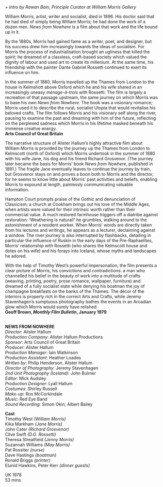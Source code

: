 

_+ intro by Rowan Bain, Principle Curator at William Morris Gallery_

William Morris, artist, writer and socialist, died in 1896. His doctor said that he had died of simply being William Morris; he had done the work of a dozen men. _News from Nowhere_ is a film about that work and the life bound up in it.

By the 1880s, Morris had gained fame as a writer, poet, and designer, but his success drew him increasingly towards the ideas of socialism. For Morris the process of industrialisation brought an ugliness that killed the spirit; he dreamed of a classless, craft-based society which valued the dignity of labour and used art to create its millenium. At the same time, his friendship with the painter Dante Gabriel Rossetti continued to exert its influence on him.

In the summer of 1880, Morris travelled up the Thames from London to the house in Kelmshott above Oxford which he and his wife shared in an increasingly uneasy _ménage-à-trois_ with Rossetti. The film is largely a recreation of that passage upstream, the same journey on which Morris was to base his own _News from Nowhere_. The book was a visionary romance; Morris used it to describe the rural, socialist Utopia that would revitalise his beloved crafts. The film follows Morris and his visionary self along the river, pausing to examine the past and dreaming with him of the future, reflecting on the perplexed sadness which Morris in his lifetime masked beneath his immense creative energy.  
**Arts Council of Great Britain**

The narrative structure of Alister Hallum’s highly attractive film about William Morris is provided by the journey up the Thames from London to Kelmscott (north of Oxford) which Morris undertook in the summer of 1880 with his wife Jane, his dog and his friend Richard Grosvenor. (The journey later became the basis for Morris’ book _News from Nowhere_, published in 1891.) The fragile Jane eventually leaves to continue the journey by train, but Grosvenor stays on and proves a boon both to Morris and the director, for he seems to know little about Morris’ past activities and beliefs, enabling Morris to expound at length, painlessly communicating valuable information.

Hampton Court prompts praise of the Gothic and denunciation of Classicism; a church at Cookham brings out his love of the Middle Ages, when artists were valued for their intrinsic worth rather than their commercial value. A much restored farmhouse triggers off a diatribe against restoration: ‘Weathering is natural!’ he grumbles, walking around to the astonishment of a resident worker. When Morris’ words are directly taken from his lectures and writings, he appears as a lecturer, declaiming against a window. The river journey is also interrupted by flashbacks, detailing in particular the influence of Ruskin in the early days of the Pre-Raphaelites, Morris’ relationship with Rossetti (who shares the Kelmscott house and dotes on his wife) and his forays into Iceland, whose myths and landscapes he adored.

With the help of Timothy West’s powerful impersonation, the film presents a clear picture of Morris, his convictions and contradictions: a man who channelled his belief in the beauty of work into a multitude of crafts (weaving, printing, poetry, prose romance, wallpaper, furniture) and dreamed of a fully socialist state while denying his boatman the joy of champagne breakfasts on the banks of the Thames. The décor of the interiors is properly rich in the correct Arts and Crafts, while Jeremy Stavenhagen’s sumptuous photography bathes the events in an Arcadian glow which Morris would surely have relished.  
**Geoff Brown, _Monthly Film Bulletin_, January 1979**
<br><br>

**NEWS FROM NOWHERE**  
_Director_: Alister Hallum  
_Production Company_: Alister Hallum Productions  
_Sponsor_: Arts Council of Great Britain  
_Producer_: Alister Hallum  
_Production Manager_: Iain Watkinson  
_Production Assistant_: Heather Loades  
_Written by_: Philip Henderson, Alister Hallum  
_Director of Photography_: Jeremy Stavenhagen  
_2nd Unit Photography (Iceland)_: John Bulmer  
_Editor_: Mick Audsley  
_Production Designer_: Lyall Hallum  
_Costumes_: Shirley Russell  
_Make-up_: Ros McCorkindale  
_Music_: Red Eye Band  
_Sound Recording_: Simon Okin, Albert Bailey

**Cast**  
Timothy West _(William Morris)_  
Kika Markham _(Jane Morris)_  
John Cater _(Richard Grosvenor)_  
Clive Swift _(D.G. Rossetti)_  
Theresa Streatfield _(Jenny Morris)_  
Suzannah Williams _(May Morris)_  
Pat Rossiter _(nurse)_  
Dave Hastings _(boatman)_  
Ronald Briggs _(printer)_  
Elunid Hawkins, Peter Kerr _(dinner guests)_

UK 1978  
53 mins
<br><br>
<!--stackedit_data:
eyJoaXN0b3J5IjpbMTAzOTAxNjE5NF19
-->